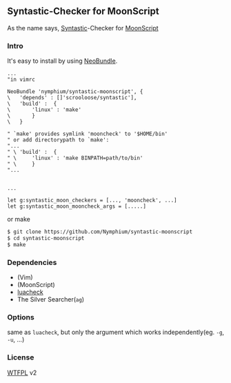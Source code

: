## Syntastic-Checker for MoonScript
As the name says, [Syntastic](https://github.com/scrooloose/syntastic)-Checker for [MoonScript](http://moonscript.org/)

### Intro
It's easy to install by using [NeoBundle](https://github.com/Shougo/NeoBundle.vim).
```Vim
...
"in vimrc

NeoBundle 'nymphium/syntastic-moonscript', {
\	'depends' : []'scrooloose/syntastic'],
\	'build' :  {
\		'linux' : 'make'
\		}
\	}

" `make' provides symlink 'mooncheck' to '$HOME/bin'
" or add directorypath to `make':
"...
" \	'build' :  {
" \		'linux' : 'make BINPATH=path/to/bin'
" \		}
"...


...

let g:syntastic_moon_checkers = [..., 'mooncheck', ...]
let g:syntastic_moon_mooncheck_args = [.....]
```

or make
```bash
$ git clone https://github.com/Nymphium/syntastic-moonscript
$ cd syntastic-moonscript
$ make
```

### Dependencies
- (Vim)
- (MoonScript)
- [luacheck](http://luacheck.readthedocs.org/)
- The Silver Searcher(`ag`)

### Options
same as `luacheck`, but only the argument which works independently(eg. `-g`, `-u`, ...)

### License
[WTFPL](http://www.wtfpl.net/) v2
